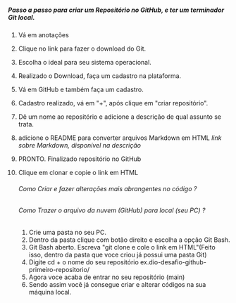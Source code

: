 ##### Passo a passo para criar um Repositório no GitHub, e ter um terminador Git local.

1) Vá em anotações 

2) Clique no link para fazer o download do Git. 

3) Escolha o ideal para seu sistema operacional. 

4) Realizado o Download, faça um cadastro na plataforma.

5) Vá em GitHub e também faça um cadastro. 

6) Cadastro realizado, vá em "+", após clique em "criar repositório".

7) Dê um nome ao repositório e adicione a descrição de qual assunto se trata.

8) adicione o README para converter arquivos Markdown em HTML *link sobre Markdown, disponível na descrição*

9) PRONTO. Finalizado repositório no GitHub 

10) Clique em clonar e copie o link em HTML

    ###### Como Criar e fazer alterações mais abrangentes no código ?

    ###### Como Trazer o arquivo da nuvem (GitHub) para local (seu PC) ?

    1) Crie uma pasta no seu PC. 
    2) Dentro da pasta clique com botão direito e escolha a opção Git Bash.
    3) Git Bash aberto. Escreva "git clone e cole o link em HTML"(Feito isso, dentro da pasta que voce criou já possui uma pasta Git) 
    4) Digite cd + o nome do seu repositório ex.dio-desafio-github-primeiro-repositorio/
    5) Agora voce acaba de entrar no seu repositório (main)
    6) Sendo assim você já consegue criar e alterar códigos na sua máquina local.

    

    







